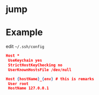 # jump

# Example

edit `~/.ssh/config`

```json
Host *
 UseKeychain yes
 StrictHostKeyChecking no
 UserKnownHostsFile /dev/null

Host {hostName}_{env} # this is remarks
 User root
 HostName 127.0.0.1
```
